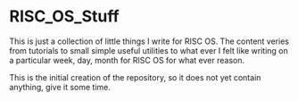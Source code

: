 # RISC_OS_Stuff

This is just a collection of little things I write for RISC OS.   The content veries from tutorials to small simple useful utilities to what ever I felt like writing on a particular week, day, month for RISC OS for what ever reason.

This is the initial creation of the repository, so it does not yet contain anything, give it some time.
